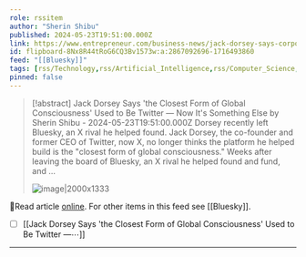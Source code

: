 ```yaml
---
role: rssitem
author: "Sherin Shibu"
published: 2024-05-23T19:51:00.000Z
link: https://www.entrepreneur.com/business-news/jack-dorsey-says-corporate-ai-has-surpassed-twitter-x/474595
id: flipboard-8Nx8R44tRoG6CQ3Bv1573w:a:2867092696-1716493860
feed: "[[Bluesky]]"
tags: [rss/Technology,rss/Artificial_Intelligence,rss/Computer_Science,rss/Enterprise_Tech,rss/Bluesky]
pinned: false
---
```

> [!abstract] Jack Dorsey Says 'the Closest Form of Global Consciousness' Used to Be Twitter — Now It's Something Else by Sherin Shibu - 2024-05-23T19:51:00.000Z
> Dorsey recently left Bluesky, an X rival he helped found. Jack Dorsey, the co-founder and former CEO of Twitter, now X, no longer thinks the platform he helped build is the "closest form of global consciousness." Weeks after leaving the board of Bluesky, an X rival he helped found and fund, and …
>
> ![image|2000x1333](https://ic-cdn.flipboard.com/entrepreneur.com/91d2cd6af4c2b6cc9bf09afc68c36e21a40755ca/_xlarge.jpeg)

🔗Read article [online](https://www.entrepreneur.com/business-news/jack-dorsey-says-corporate-ai-has-surpassed-twitter-x/474595). For other items in this feed see [[Bluesky]].

- [ ] [[Jack Dorsey Says 'the Closest Form of Global Consciousness' Used to Be Twitter —⋯]]
- - -
